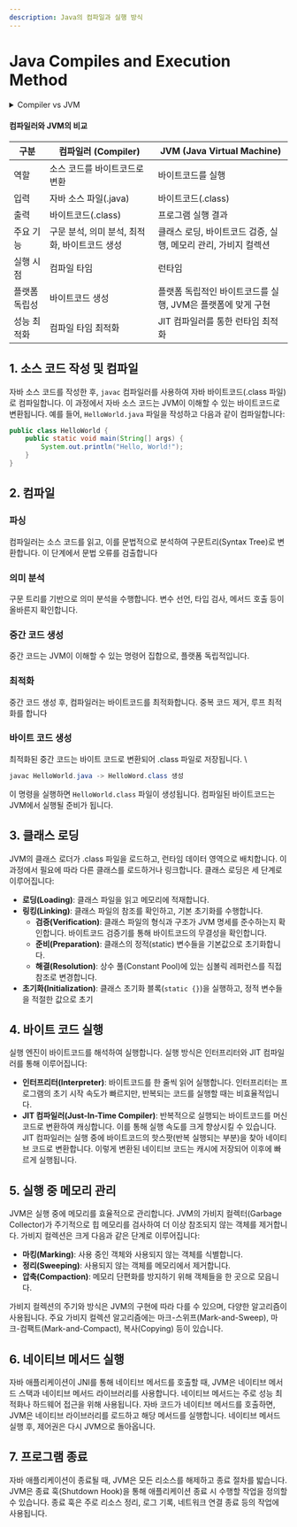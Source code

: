 ```yaml
---
description: Java의 컴파일과 실행 방식
---
```


# Java Compiles and Execution Method



<details>

<summary>Compiler vs JVM</summary>



#### 컴파일러 (Compiler)

**Compiler**

컴파일러는 소스 코드를 바이트코드로 변환하는 프로그램입니다. 자바에서 사용되는 컴파일러는 `javac`로, 자바 소스 파일(.java)을 컴파일하여 바이트코드(.class 파일)로 변환합니다.

**주요 기능**

1. **파싱(Parsing)**: 소스 코드를 읽고 문법적으로 분석하여 구문 트리(Syntax Tree)로 변환합니다. 문법 오류를 검출할 수 있습니다.
2. **의미 분석(Semantic Analysis)**: 변수 선언, 타입 검사, 메서드 호출 등이 올바른지 확인합니다. 의미론적 오류를 검출할 수 있습니다.
3. **중간 표현 생성(Intermediate Representation Generation)**: 소스 코드의 구조를 중간 표현으로 변환합니다.
4. **최적화(Optimization)**: 중간 표현을 기반으로 성능을 향상시키기 위해 다양한 최적화를 수행합니다.
5. **바이트코드 생성(Bytecode Generation)**: 최적화된 중간 표현을 바이트코드로 변환하여 .class 파일로 저장합니다.

**컴파일러의 특징**

* **언어 특정적**: 자바 컴파일러는 자바 소스 코드를 바이트코드로 변환하는 데 특화되어 있습니다.
* **정적 분석**: 컴파일 타임에 코드의 문법과 의미를 분석하여 오류를 검출합니다.
* **플랫폼 독립적 바이트코드 생성**: 컴파일러는 자바 소스 코드를 플랫폼에 독립적인 바이트코드로 변환합니다.

***

#### JVM (Java Virtual Machine)

**Java Virtual Machine**

JVM은 자바 바이트코드를 실행하는 가상 머신입니다. JVM은 바이트코드를 해석하고 실행하며, 메모리 관리, 가비지 컬렉션, 스레드 관리 등의 기능을 제공합니다.

**주요 기능**

1. **클래스 로딩(Class Loading)**: 바이트코드(.class 파일)를 메모리에 로드합니다.
2. **바이트코드 검증(Bytecode Verification)**: 클래스 파일의 형식과 구조가 JVM 명세를 준수하는지 확인합니다.
3. **실행(Execution)**: 바이트코드를 해석하고 실행합니다. 인터프리터와 JIT 컴파일러를 통해 실행됩니다.
4. **메모리 관리(Memory Management)**: JVM은 힙, 스택, 메소드 영역 등을 관리합니다.
5. **가비지 컬렉션(Garbage Collection)**: 더 이상 사용되지 않는 객체를 자동으로 메모리에서 제거합니다.
6. **네이티브 메서드 실행(Native Method Execution)**: JNI를 통해 네이티브 메서드를 호출하고 실행합니다.

**JVM의 특징**

* **플랫폼 독립성**: JVM은 한 번 작성된 자바 프로그램을 다양한 플랫폼에서 실행할 수 있게 합니다. 바이트코드는 플랫폼 독립적이지만, JVM은 각 플랫폼에 맞게 구현됩니다.
* **동적 실행**: JVM은 런타임에 바이트코드를 해석하고 실행합니다. JIT 컴파일러를 통해 반복적으로 실행되는 바이트코드를 네이티브 코드로 변환하여 성능을 최적화합니다.
* **메모리 관리 및 가비지 컬렉션**: JVM은 메모리를 효율적으로 관리하고, 가비지 컬렉션을 통해 메모리 누수를 방지합니다.

</details>

#### 컴파일러와 JVM의 비교

| 구분      | 컴파일러 (Compiler)             | JVM (Java Virtual Machine)            |
| ------- | --------------------------- | ------------------------------------- |
| 역할      | 소스 코드를 바이트코드로 변환            | 바이트코드를 실행                             |
| 입력      | 자바 소스 파일(.java)             | 바이트코드(.class)                         |
| 출력      | 바이트코드(.class)               | 프로그램 실행 결과                            |
| 주요 기능   | 구문 분석, 의미 분석, 최적화, 바이트코드 생성 | 클래스 로딩, 바이트코드 검증, 실행, 메모리 관리, 가비지 컬렉션 |
| 실행 시점   | 컴파일 타임                      | 런타임                                   |
| 플랫폼 독립성 | 바이트코드 생성                    | 플랫폼 독립적인 바이트코드를 실행, JVM은 플랫폼에 맞게 구현   |
| 성능 최적화  | 컴파일 타임 최적화                  | JIT 컴파일러를 통한 런타임 최적화                  |

##

## 1. 소스 코드 작성 및 컴파일

자바 소스 코드를 작성한 후, `javac` 컴파일러를 사용하여 자바 바이트코드(.class 파일)로 컴파일합니다. 이 과정에서 자바 소스 코드는 JVM이 이해할 수 있는 바이트코드로 변환됩니다. 예를 들어, `HelloWorld.java` 파일을 작성하고 다음과 같이 컴파일합니다:

```java
public class HelloWorld {
    public static void main(String[] args) {
        System.out.println("Hello, World!");
    }
}
```

## 2. 컴파일

### 파싱

컴파일러는 소스 코드를 읽고, 이를 문법적으로 분석하여 구문트리(Syntax Tree)로 변환합니다. 이 단계에서 문법 오류를 검출합니다

### 의미 분석

구문 트리를 기반으로 의미 분석을 수행합니다. 변수 선언, 타입 검사, 메서드 호출 등이 올바른지 확인합니다.

### 중간 코드 생성

중간 코드는 JVM이 이해할 수 있는 명령어 집합으로, 플랫폼 독립적입니다.

### 최적화

중간 코드 생성 후, 컴파일러는 바이트코드를 최적화합니다. 중복 코드 제거, 루프 최적화를 합니다

### 바이트 코드 생성

최적화된 중간 코드는 바이트 코드로 변환되어 .class 파일로 저장됩니다. \\

```java
javac HelloWorld.java -> HelloWord.class 생성
```

이 명령을 실행하면 `HelloWorld.class` 파일이 생성됩니다. 컴파일된 바이트코드는 JVM에서 실행될 준비가 됩니다.

## 3. 클래스 로딩

JVM의 클래스 로더가 .class 파일을 로드하고, 런타임 데이터 영역으로 배치합니다. 이 과정에서 필요에 따라 다른 클래스를 로드하거나 링크합니다. 클래스 로딩은 세 단계로 이루어집니다:

* **로딩(Loading)**: 클래스 파일을 읽고 메모리에 적재합니다.
* **링킹(Linking)**: 클래스 파일의 참조를 확인하고, 기본 초기화를 수행합니다.
  * **검증(Verification)**: 클래스 파일의 형식과 구조가 JVM 명세를 준수하는지 확인합니다. 바이트코드 검증기를 통해 바이트코드의 무결성을 확인합니다.
  * **준비(Preparation)**: 클래스의 정적(static) 변수들을 기본값으로 초기화합니다.
  * **해결(Resolution)**: 상수 풀(Constant Pool)에 있는 심볼릭 레퍼런스를 직접 참조로 변경합니다.
* **초기화(Initialization)**: 클래스 초기화 블록(`static {}`)을 실행하고, 정적 변수들을 적절한 값으로 초기



## 4. 바이트 코드 실행

실행 엔진이 바이트코드를 해석하여 실행합니다. 실행 방식은 인터프리터와 JIT 컴파일러를 통해 이루어집니다:

* **인터프리터(Interpreter)**: 바이트코드를 한 줄씩 읽어 실행합니다. 인터프리터는 프로그램의 초기 시작 속도가 빠르지만, 반복되는 코드를 실행할 때는 비효율적입니다.
* **JIT 컴파일러(Just-In-Time Compiler)**: 반복적으로 실행되는 바이트코드를 머신 코드로 변환하여 캐싱합니다. 이를 통해 실행 속도를 크게 향상시킬 수 있습니다. JIT 컴파일러는 실행 중에 바이트코드의 핫스팟(반복 실행되는 부분)을 찾아 네이티브 코드로 변환합니다. 이렇게 변환된 네이티브 코드는 캐시에 저장되어 이후에 빠르게 실행됩니다.



## 5. 실행 중 메모리 관리

JVM은 실행 중에 메모리를 효율적으로 관리합니다. JVM의 가비지 컬렉터(Garbage Collector)가 주기적으로 힙 메모리를 검사하여 더 이상 참조되지 않는 객체를 제거합니다. 가비지 컬렉션은 크게 다음과 같은 단계로 이루어집니다:

* **마킹(Marking)**: 사용 중인 객체와 사용되지 않는 객체를 식별합니다.
* **정리(Sweeping)**: 사용되지 않는 객체를 메모리에서 제거합니다.
* **압축(Compaction)**: 메모리 단편화를 방지하기 위해 객체들을 한 곳으로 모읍니다.

가비지 컬렉션의 주기와 방식은 JVM의 구현에 따라 다를 수 있으며, 다양한 알고리즘이 사용됩니다. 주요 가비지 컬렉션 알고리즘에는 마크-스위프(Mark-and-Sweep), 마크-컴팩트(Mark-and-Compact), 복사(Copying) 등이 있습니다.



## 6. 네이티브 메서드 실행

자바 애플리케이션이 JNI를 통해 네이티브 메서드를 호출할 때, JVM은 네이티브 메서드 스택과 네이티브 메서드 라이브러리를 사용합니다. 네이티브 메서드는 주로 성능 최적화나 하드웨어 접근을 위해 사용됩니다. 자바 코드가 네이티브 메서드를 호출하면, JVM은 네이티브 라이브러리를 로드하고 해당 메서드를 실행합니다. 네이티브 메서드 실행 후, 제어권은 다시 JVM으로 돌아옵니다.



## 7. 프로그램 종료

자바 애플리케이션이 종료될 때, JVM은 모든 리소스를 해제하고 종료 절차를 밟습니다. JVM은 종료 훅(Shutdown Hook)을 통해 애플리케이션 종료 시 수행할 작업을 정의할 수 있습니다. 종료 훅은 주로 리소스 정리, 로그 기록, 네트워크 연결 종료 등의 작업에 사용됩니다.
